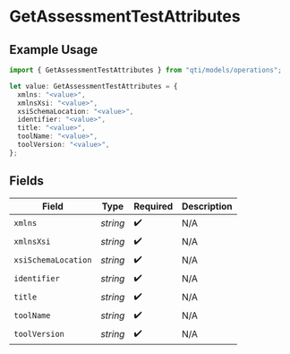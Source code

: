 # GetAssessmentTestAttributes

## Example Usage

```typescript
import { GetAssessmentTestAttributes } from "qti/models/operations";

let value: GetAssessmentTestAttributes = {
  xmlns: "<value>",
  xmlnsXsi: "<value>",
  xsiSchemaLocation: "<value>",
  identifier: "<value>",
  title: "<value>",
  toolName: "<value>",
  toolVersion: "<value>",
};
```

## Fields

| Field               | Type                | Required            | Description         |
| ------------------- | ------------------- | ------------------- | ------------------- |
| `xmlns`             | *string*            | :heavy_check_mark:  | N/A                 |
| `xmlnsXsi`          | *string*            | :heavy_check_mark:  | N/A                 |
| `xsiSchemaLocation` | *string*            | :heavy_check_mark:  | N/A                 |
| `identifier`        | *string*            | :heavy_check_mark:  | N/A                 |
| `title`             | *string*            | :heavy_check_mark:  | N/A                 |
| `toolName`          | *string*            | :heavy_check_mark:  | N/A                 |
| `toolVersion`       | *string*            | :heavy_check_mark:  | N/A                 |